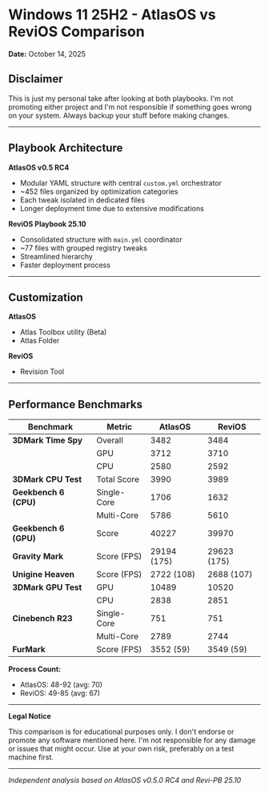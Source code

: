 # Windows 11 25H2 - AtlasOS vs ReviOS Comparison

**Date:** October 14, 2025

## Disclaimer

This is just my personal take after looking at both playbooks. I'm not promoting either project and I'm not responsible if something goes wrong on your system. Always backup your stuff before making changes.

---

## Playbook Architecture

**AtlasOS v0.5 RC4**
- Modular YAML structure with central `custom.yml` orchestrator
- ~452 files organized by optimization categories
- Each tweak isolated in dedicated files
- Longer deployment time due to extensive modifications

**ReviOS Playbook 25.10**
- Consolidated structure with `main.yml` coordinator
- ~77 files with grouped registry tweaks
- Streamlined hierarchy
- Faster deployment process

---

## Customization

**AtlasOS**
- Atlas Toolbox utility (Beta)
- Atlas Folder

**ReviOS**
- Revision Tool

---

## Performance Benchmarks

| Benchmark | Metric | AtlasOS | ReviOS |
|-----------|--------|---------|---------|
| **3DMark Time Spy** | Overall | 3482 | 3484 |
| | GPU | 3712 | 3710 |
| | CPU | 2580 | 2592 |
| **3DMark CPU Test** | Total Score | 3990 | 3989 |
| **Geekbench 6 (CPU)** | Single-Core | 1706 | 1632 |
| | Multi-Core | 5786 | 5610 |
| **Geekbench 6 (GPU)** | Score | 40227 | 39970 |
| **Gravity Mark** | Score (FPS) | 29194 (175) | 29623 (175) |
| **Unigine Heaven** | Score (FPS) | 2722 (108) | 2688 (107) |
| **3DMark GPU Test** | GPU | 10489 | 10520 |
| | CPU | 2838 | 2851 |
| **Cinebench R23** | Single-Core | 751 | 751 |
| | Multi-Core | 2789 | 2744 |
| **FurMark** | Score (FPS) | 3552 (59) | 3549 (59) |

**Process Count:**
- AtlasOS: 48-92 (avg: 70)
- ReviOS: 49-85 (avg: 67)

---

**Legal Notice**

This comparison is for educational purposes only. I don't endorse or promote any software mentioned here. I'm not responsible for any damage or issues that might occur. Use at your own risk, preferably on a test machine first.

---

*Independent analysis based on AtlasOS v0.5.0 RC4 and Revi-PB 25.10*
